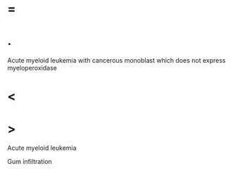 # =

# .

Acute myeloid leukemia with cancerous monoblast which does not express myeloperoxidase

# <

# >

Acute myeloid leukemia

Gum infiltration
